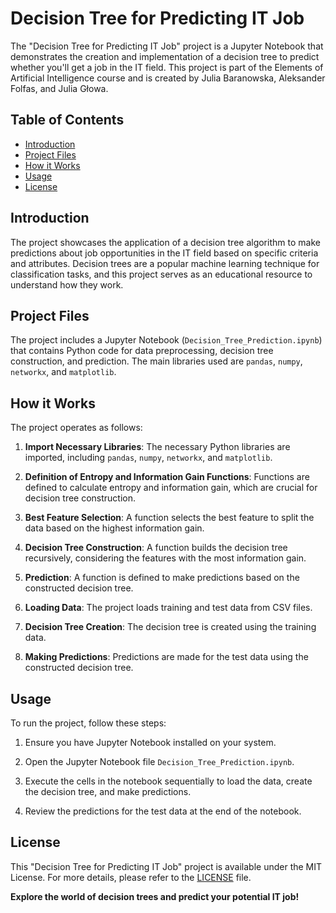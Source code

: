 # Decision Tree for Predicting IT Job

The "Decision Tree for Predicting IT Job" project is a Jupyter Notebook that demonstrates the creation and implementation of a decision tree to predict whether you'll get a job in the IT field. This project is part of the Elements of Artificial Intelligence course and is created by Julia Baranowska, Aleksander Folfas, and Julia Głowa.

## Table of Contents

- [Introduction](#introduction)
- [Project Files](#project-files)
- [How it Works](#how-it-works)
- [Usage](#usage)
- [License](#license)

## Introduction

The project showcases the application of a decision tree algorithm to make predictions about job opportunities in the IT field based on specific criteria and attributes. Decision trees are a popular machine learning technique for classification tasks, and this project serves as an educational resource to understand how they work.

## Project Files

The project includes a Jupyter Notebook (`Decision_Tree_Prediction.ipynb`) that contains Python code for data preprocessing, decision tree construction, and prediction. The main libraries used are `pandas`, `numpy`, `networkx`, and `matplotlib`.

## How it Works

The project operates as follows:

1. **Import Necessary Libraries**: The necessary Python libraries are imported, including `pandas`, `numpy`, `networkx`, and `matplotlib`.

2. **Definition of Entropy and Information Gain Functions**: Functions are defined to calculate entropy and information gain, which are crucial for decision tree construction.

3. **Best Feature Selection**: A function selects the best feature to split the data based on the highest information gain.

4. **Decision Tree Construction**: A function builds the decision tree recursively, considering the features with the most information gain.

5. **Prediction**: A function is defined to make predictions based on the constructed decision tree.

6. **Loading Data**: The project loads training and test data from CSV files.

7. **Decision Tree Creation**: The decision tree is created using the training data.

8. **Making Predictions**: Predictions are made for the test data using the constructed decision tree.

## Usage

To run the project, follow these steps:

1. Ensure you have Jupyter Notebook installed on your system.

2. Open the Jupyter Notebook file `Decision_Tree_Prediction.ipynb`.

3. Execute the cells in the notebook sequentially to load the data, create the decision tree, and make predictions.

4. Review the predictions for the test data at the end of the notebook.

## License

This "Decision Tree for Predicting IT Job" project is available under the MIT License. For more details, please refer to the [LICENSE](LICENSE) file.

**Explore the world of decision trees and predict your potential IT job!**
